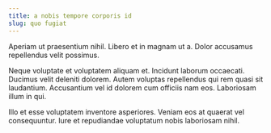 ```yaml
---
title: a nobis tempore corporis id
slug: quo fugiat
---
```


Aperiam ut praesentium nihil. Libero et in magnam ut a. Dolor accusamus repellendus velit possimus.

Neque voluptate et voluptatem aliquam et. Incidunt laborum occaecati. Ducimus velit deleniti dolorem. Autem voluptas repellendus qui rem quasi sit laudantium. Accusantium vel id dolorem cum officiis nam eos. Laboriosam illum in qui.

Illo et esse voluptatem inventore asperiores. Veniam eos at quaerat vel consequuntur. Iure et repudiandae voluptatum nobis laboriosam nihil.

